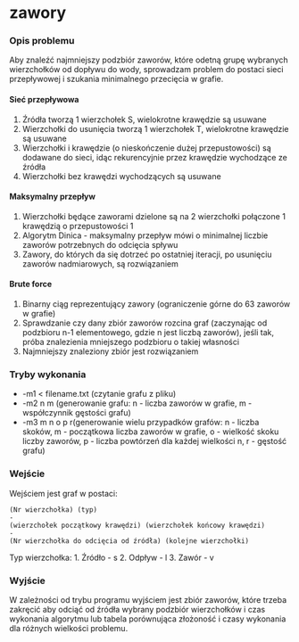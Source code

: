 # zawory

### Opis problemu
Aby znaleźć najmniejszy podzbiór zaworów, które odetną grupę wybranych wierzchołków od dopływu do wody, sprowadzam problem do postaci sieci przepływowej i szukania minimalnego przecięcia w grafie.

#### Sieć przepływowa
1. Źródła tworzą 1 wierzchołek S, wielokrotne krawędzie są usuwane
2. Wierzchołki do usunięcia tworzą 1 wierzchołek T, wielokrotne krawędzie są usuwane
3. Wierzchołki i krawędzie (o nieskończenie dużej przepustowości) są dodawane do sieci, idąc rekurencyjnie przez krawędzie wychodzące ze źródła
4. Wierzchołki bez krawędzi wychodzących są usuwane

#### Maksymalny przepływ
1. Wierzchołki będące zaworami dzielone są na 2 wierzchołki połączone 1 krawędzią o przepustowości 1
2.  Algorytm Dinica - maksymalny przepływ mówi o minimalnej liczbie zaworów potrzebnych do odcięcia spływu
3. Zawory, do których da się dotrzeć po ostatniej iteracji, po usunięciu zaworów nadmiarowych, są rozwiązaniem

#### Brute force
1. Binarny ciąg reprezentujący zawory (ograniczenie górne do 63 zaworów w grafie)
2. Sprawdzanie czy dany zbiór zaworów rozcina graf (zaczynając od podzbioru n-1 elementowego, gdzie n jest liczbą zaworów), jeśli tak, próba znalezienia mniejszego podzbioru o takiej własności
3. Najmniejszy znaleziony zbiór jest rozwiązaniem

### Tryby wykonania
* -m1 < filename.txt (czytanie grafu z pliku)
* -m2 n m (generowanie grafu: n - liczba zaworów w grafie, m - współczynnik gęstości grafu)
* -m3 m n o p r(generowanie wielu przypadków grafów: n - liczba skoków, m - początkowa liczba zaworów w grafie, o - wielkość skoku liczby zaworów, p - liczba powtórzeń dla każdej wielkości n, r - gęstość grafu)

### Wejście
Wejściem jest graf w postaci:
```
(Nr wierzchołka) (typ)
-
(wierzchołek początkowy krawędzi) (wierzchołek końcowy krawędzi)
-
(Nr wierzchołka do odcięcia od źródła) (kolejne wierzchołki)
```
Typ wierzchołka:
	1. Źródło - s
	2. Odpływ - l
	3. Zawór - v

### Wyjście
W zależności od trybu programu wyjściem jest zbiór zaworów, które trzeba zakręcić aby odciąć od źródła wybrany podzbiór wierzchołków i czas wykonania algorytmu lub tabela porównująca złożoność i czasy wykonania dla różnych wielkości problemu.
